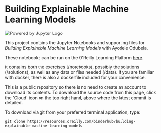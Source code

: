 # Building Explainable Machine Learning Models

![Powered by Jupyter Logo](https://cdn.oreillystatic.com/images/icons/powered_by_jupyter.png)

This project contains the Jupyter Notebooks and supporting files for _Building Explainable Machine Learning Models_ with Ayodele Odubela. 

These notebooks can be run on the O'Reilly Learning Platform [here](https://learning.oreilly.com/jupyter-notebooks/~/${NOTEBOOK_FPID}).

It contains both the exercises (/notebooks), possibly the solutions (/solutions), as well as any data or files needed (/data). If you are familiar with docker, there is also a dockerfile included for your convenience. 

This is a public repository so there is no need to create an account to download its contents. To download the source code from this page, click the 'Cloud' icon on the top right hand, above where the latest commit is detailed.

To download via git from your preferred terminal application, type:

```git clone https://resources.oreilly.com/binderhub/building-explainable-machine-learning-models```
